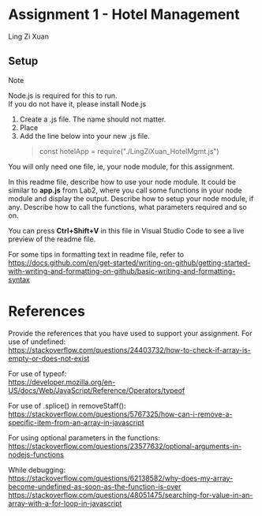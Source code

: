 # Assignment 1 - Hotel Management
Ling Zi Xuan

## Setup
> [!NOTE]
> Node.js is required for this to run. <br>
> If you do not have it, please install Node.js

1. Create a .js file. The name should not matter.
2. Place
3. Add the line below into your new .js file.
    >const hotelApp = require("./LingZiXuan_HotelMgmt.js")

You will only need one file, ie, your node module, for this assignment.

In this readme file, describe how to use your node module. It could be similar to **app.js** from Lab2, where you call some functions in your node module and display the output. Describe how to setup your node module, if any. Describe how to call the functions, what parameters required and so on.

You can press **Ctrl+Shift+V** in this file in Visual Studio Code to see a live preview of the readme file.

For some tips in formatting text in readme file, refer to https://docs.github.com/en/get-started/writing-on-github/getting-started-with-writing-and-formatting-on-github/basic-writing-and-formatting-syntax


# References
Provide the references that you have used to support your assignment.
For use of undefined: <br>
https://stackoverflow.com/questions/24403732/how-to-check-if-array-is-empty-or-does-not-exist

For use of typeof: <br>
https://developer.mozilla.org/en-US/docs/Web/JavaScript/Reference/Operators/typeof

For use of .splice() in removeStaff(): <br>
https://stackoverflow.com/questions/5767325/how-can-i-remove-a-specific-item-from-an-array-in-javascript

For using optional parameters in the functions: <br>
https://stackoverflow.com/questions/23577632/optional-arguments-in-nodejs-functions

While debugging: <br>
https://stackoverflow.com/questions/62138582/why-does-my-array-become-undefined-as-soon-as-the-function-is-over <br>
https://stackoverflow.com/questions/48051475/searching-for-value-in-an-array-with-a-for-loop-in-javascript
